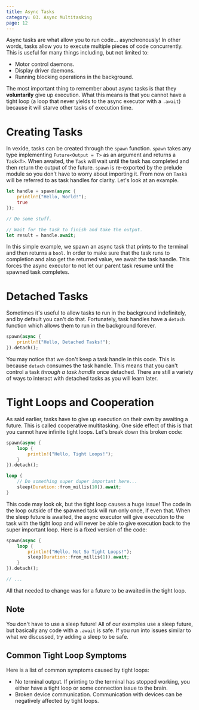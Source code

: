 ```yaml
---
title: Async Tasks
category: 03. Async Multitasking
page: 12
---
```


Async tasks are what allow you to run code... asynchronously!
In other words, tasks allow you to execute multiple pieces of code concurrently.
This is useful for many things including, but not limited to:
- Motor control daemons.
- Display driver daemons.
- Running blocking operations in the background.

The most important thing to remember about async tasks is that they **voluntarily** give up execution.
What this means is that you cannot have a tight loop (a loop that never yields to the async executor with a `.await`) because it will starve other tasks of execution time.

# Creating Tasks

In vexide, tasks can be created through the `spawn` function. `spawn` takes any type implementing `Future<Output = T>` as an argument and returns a `Task<T>`. When awaited, the `Task` will wait until the task has completed and then return the output of the future. `spawn` is re-exported by the prelude module so you don't have to worry about importing it. From now on `Task`s will be referred to as task handles for clarity.
Let's look at an example.
```rust
let handle = spawn(async {
    println!("Hello, World!");
    true
});

// Do some stuff.

// Wait for the task to finish and take the output.
let result = handle.await;
``` 
In this simple example, we spawn an async task that prints to the terminal and then returns a `bool`.
In order to make sure that the task runs to completion and also get the returned value, we await the task handle.
This forces the async executor to not let our parent task resume until the spawned task completes.

# Detached Tasks

Sometimes it's useful to allow tasks to run in the background indefinitely, and by default you can't do that. Fortunately, task handles have a `detach` function which allows them to run in the background forever.
```rust
spawn(async {
    println!("Hello, Detached Tasks!");
}).detach();
```

You may notice that we don't keep a task handle in this code. This is because `detach` consumes the task handle. This means that you can't control a task *through a task handle* once detached. There are still a variety of ways to interact with detached tasks as you will learn later.


# Tight Loops and Cooperation

As said earlier, tasks have to give up execution on their own by awaiting a future. This is called cooperative multitasking. One side effect of this is that you cannot have infinite tight loops. Let's break down this broken code:
```rust
spawn(async {
    loop {
        println!("Hello, Tight Loops!");
    }
}).detach();

loop {
    // Do something super duper important here...
    sleep(Duration::from_millis(10)).await;
}

```
This code may look ok, but the tight loop causes a huge issue!
The code in the loop outside of the spawned task will run only once, if even that.
When the sleep future is awaited, the async executor will give execution to the task with the tight loop and will never be able to give execution back to the super important loop. 
Here is a fixed version of the code:
```rust
spawn(async {
    loop {
        println!("Hello, Not So Tight Loops!");
        sleep(Duration::from_millis(1)).await;
    }
}).detach();

// ...

```
All that needed to change was for a future to be awaited in the tight loop.

## Note

You don't have to use a sleep future! All of our examples use a sleep future, but basically any code with a `.await` is safe. If you run into issues similar to what we discussed, try adding a sleep to be safe.

## Common Tight Loop Symptoms

Here is a list of common symptoms caused by tight loops:
- No terminal output. If printing to the terminal has stopped working, you either have a tight loop or some connection issue to the brain.
- Broken device communication. Communication with devices can be negatively affected by tight loops.
